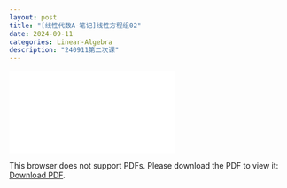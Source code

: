 ```yaml
---
layout: post
title: "[线性代数A-笔记]线性方程组02"
date: 2024-09-11
categories: Linear-Algebra
description: "240911第二次课"
---
```

<!-- ![](../assets/pdfs/la-01.pdf) -->
<!-- For ios users:[Download](https://github.com/PhotonYan/PhotonYan.github.io/blob/gh-pages/pdfs/la-01.pdf)

<object data="{{ site.url }}{{ site.baseurl }}/assets/pdfs/la-01.pdf" type="application/pdf"></object> -->

<object data="{{ site.url }}/assets/pdfs/la-02.pdf" type="application/pdf" width="700px" height="700px">
    <embed src="{{ site.url }}/assets/pdfs/la-02.pdf">
        <p>This browser does not support PDFs. Please download the PDF to view it: <a href="{{ site.url }}/assets/pdfs/la-02.pdf">Download PDF</a>.</p>
    </embed>
</object>